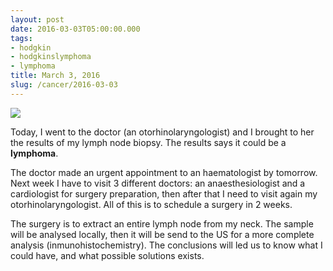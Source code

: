 ```yaml
---
layout: post
date: 2016-03-03T05:00:00.000
tags:
- hodgkin
- hodgkinslymphoma
- lymphoma
title: March 3, 2016
slug: /cancer/2016-03-03
---
```

![](https://64.media.tumblr.com/e360eb96332c3dbaaeb7a0f688c398b7/tumblr_o5ymwnF9au1vsn3evo1_1280.jpg)

Today, I went to the doctor (an otorhinolaryngologist) and I brought to her the results of my lymph node biopsy. The results says it could be a **lymphoma**. 

The doctor made an urgent appointment to an haematologist by tomorrow. Next week I have to visit 3 different doctors: an anaesthesiologist and a cardiologist for surgery preparation, then after that I need to visit again my otorhinolaryngologist. All of this is to schedule a surgery in 2 weeks.

The surgery is to extract an entire lymph node from my neck. The sample will be analysed locally, then it will be send to the US for a more complete analysis (inmunohistochemistry). The conclusions will led us to know what I could have, and what possible solutions exists.